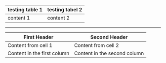 testing table 1 | testing tabel 2
----------------|----------------
content 1 | content 2

---


First Header | Second Header
------------ | -------------
Content from cell 1 | Content from cell 2
Content in the first column | Content in the second column
